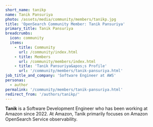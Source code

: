 ```yaml
---
short_name: tanikp
name: Tanik Pansuriya
photo: /assets/media/community/members/tanikp.jpg
title: 'OpenSearch Community Member: Tanik Pansuriya'
primary_title: Tanik Pansuriya
breadcrumbs:
  icon: community
  items:
    - title: Community
      url: /community/index.html
    - title: Members
      url: /community/members/index.html
    - title: 'Tanik Pansuriya&apos;s Profile'
      url: '/community/members/tanik-pansuriya.html'
job_title_and_company: 'Software Engineer at AWS'
personas:
  - author
permalink: '/community/members/tanik-pansuriya.html'
redirect_from: '/authors/tanikp/'
---
```


**Tanik** is a Software Development Engineer who has been working at Amazon since 2022. At Amazon, Tanik primarily focuses on Amazon OpenSearch Service observability.
